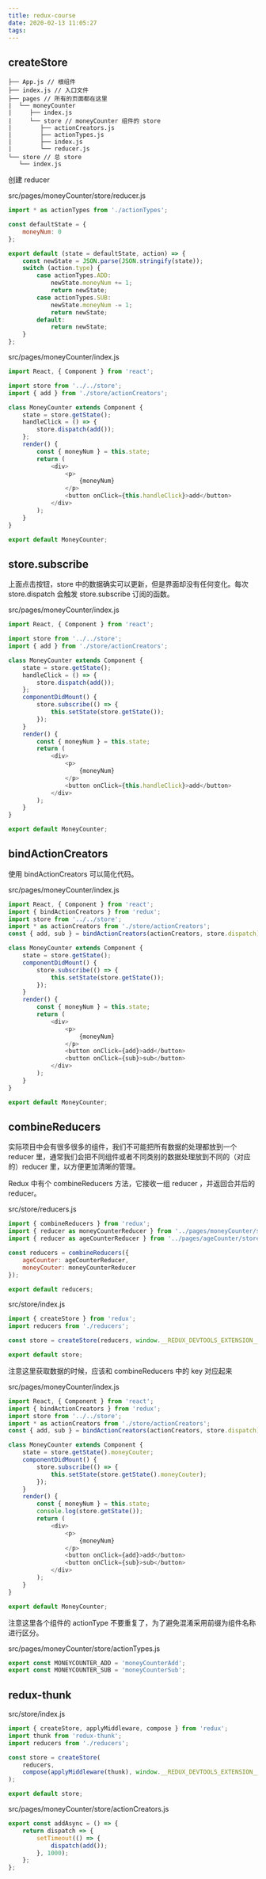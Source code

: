 ```yaml
---
title: redux-course
date: 2020-02-13 11:05:27
tags:
---
```


## createStore

```
├── App.js // 根组件
├── index.js // 入口文件
├── pages // 所有的页面都在这里
|  └── moneyCounter
|     ├── index.js
|     └── store // moneyCounter 组件的 store
|        ├── actionCreators.js
|        ├── actionTypes.js
|        ├── index.js
|        └── reducer.js
└── store // 总 store
   └── index.js
```

创建 reducer

src/pages/moneyCounter/store/reducer.js

```javascript
import * as actionTypes from './actionTypes';

const defaultState = {
	moneyNum: 0
};

export default (state = defaultState, action) => {
	const newState = JSON.parse(JSON.stringify(state));
	switch (action.type) {
		case actionTypes.ADD:
			newState.moneyNum += 1;
			return newState;
		case actionTypes.SUB:
			newState.moneyNum -= 1;
			return newState;
		default:
			return newState;
	}
};
```

src/pages/moneyCounter/index.js

```javascript
import React, { Component } from 'react';

import store from '../../store';
import { add } from './store/actionCreators';

class MoneyCounter extends Component {
	state = store.getState();
	handleClick = () => {
		store.dispatch(add());
	};
	render() {
		const { moneyNum } = this.state;
		return (
			<div>
				<p>
					{moneyNum}
				</p>
				<button onClick={this.handleClick}>add</button>
			</div>
		);
	}
}

export default MoneyCounter;
```

## store.subscribe

上面点击按钮，store 中的数据确实可以更新，但是界面却没有任何变化。每次 store.dispatch 会触发 store.subscribe 订阅的函数。

src/pages/moneyCounter/index.js

```javascript
import React, { Component } from 'react';

import store from '../../store';
import { add } from './store/actionCreators';

class MoneyCounter extends Component {
	state = store.getState();
	handleClick = () => {
		store.dispatch(add());
	};
	componentDidMount() {
		store.subscribe(() => {
			this.setState(store.getState());
		});
	}
	render() {
		const { moneyNum } = this.state;
		return (
			<div>
				<p>
					{moneyNum}
				</p>
				<button onClick={this.handleClick}>add</button>
			</div>
		);
	}
}

export default MoneyCounter;
```

## bindActionCreators

使用 bindActionCreators 可以简化代码。

src/pages/moneyCounter/index.js

```javascript
import React, { Component } from 'react';
import { bindActionCreators } from 'redux';
import store from '../../store';
import * as actionCreators from './store/actionCreators';
const { add, sub } = bindActionCreators(actionCreators, store.dispatch);

class MoneyCounter extends Component {
	state = store.getState();
	componentDidMount() {
		store.subscribe(() => {
			this.setState(store.getState());
		});
	}
	render() {
		const { moneyNum } = this.state;
		return (
			<div>
				<p>
					{moneyNum}
				</p>
				<button onClick={add}>add</button>
				<button onClick={sub}>sub</button>
			</div>
		);
	}
}

export default MoneyCounter;
```

## combineReducers

实际项目中会有很多很多的组件，我们不可能把所有数据的处理都放到一个 reducer 里，通常我们会把不同组件或者不同类别的数据处理放到不同的（对应的）reducer 里，以方便更加清晰的管理。

Redux 中有个 combineReducers 方法，它接收一组 reducer ，并返回合并后的 reducer。

src/store/reducers.js

```javascript
import { combineReducers } from 'redux';
import { reducer as moneyCounterReducer } from '../pages/moneyCounter/store';
import { reducer as ageCounterReducer } from '../pages/ageCounter/store';

const reducers = combineReducers({
	ageCounter: ageCounterReducer,
	moneyCouter: moneyCounterReducer
});

export default reducers;
```

src/store/index.js

```javascript
import { createStore } from 'redux';
import reducers from './reducers';

const store = createStore(reducers, window.__REDUX_DEVTOOLS_EXTENSION__ && window.__REDUX_DEVTOOLS_EXTENSION__());

export default store;
```

注意这里获取数据的时候，应该和 combineReducers 中的 key 对应起来

src/pages/moneyCounter/index.js

```javascript
import React, { Component } from 'react';
import { bindActionCreators } from 'redux';
import store from '../../store';
import * as actionCreators from './store/actionCreators';
const { add, sub } = bindActionCreators(actionCreators, store.dispatch);

class MoneyCounter extends Component {
	state = store.getState().moneyCouter;
	componentDidMount() {
		store.subscribe(() => {
			this.setState(store.getState().moneyCouter);
		});
	}
	render() {
		const { moneyNum } = this.state;
		console.log(store.getState());
		return (
			<div>
				<p>
					{moneyNum}
				</p>
				<button onClick={add}>add</button>
				<button onClick={sub}>sub</button>
			</div>
		);
	}
}

export default MoneyCounter;
```

注意这里各个组件的 actionType 不要重复了，为了避免混淆采用前缀为组件名称进行区分。

src/pages/moneyCounter/store/actionTypes.js

```javascript
export const MONEYCOUNTER_ADD = 'moneyCounterAdd';
export const MONEYCOUNTER_SUB = 'moneyCounterSub';
```

## redux-thunk

src/store/index.js

```javascript
import { createStore, applyMiddleware, compose } from 'redux';
import thunk from 'redux-thunk';
import reducers from './reducers';

const store = createStore(
	reducers,
	compose(applyMiddleware(thunk), window.__REDUX_DEVTOOLS_EXTENSION__ && window.__REDUX_DEVTOOLS_EXTENSION__())
);

export default store;
```

src/pages/moneyCounter/store/actionCreators.js

```javascript
export const addAsync = () => {
	return dispatch => {
		setTimeout(() => {
			dispatch(add());
		}, 1000);
	};
};
```